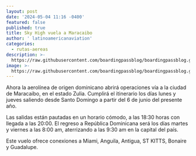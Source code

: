 ```yaml
---
layout: post
date: '2024-05-04 11:16 -0400'
featured: false
published: true
title: Sky High vuela a Maracaibo
author: ' latinoamericanaviation'
categories:
  - rutas-aereas
description: >-
  https://raw.githubusercontent.com/boardingpassblog/boardingpassblog.github.io/main/sky%20high%202.png
image: >-
  https://raw.githubusercontent.com/boardingpassblog/boardingpassblog.github.io/main/sky%20high%202.png
---
```

Ahora la aerolínea de origen dominicano abrirá operaciones vía a la ciudad de Maracaibo, en el estado Zulia. Cumplirá el itinerario los días lunes y jueves saliendo desde Santo Domingo a partir del 6 de junio del presente año. 

Las salidas están pautadas en un horario cómodo, a las 18:30 horas con llegada a las 20:00. 
El regreso a República Dominicana será los días martes y viernes a las 8:00 am, aterrizando a las 9:30 am en la capital del país.

Este vuelo ofrece conexiones a Miami, Anguila, Antigua, ST KITTS, Bonaire y Guadalupe.